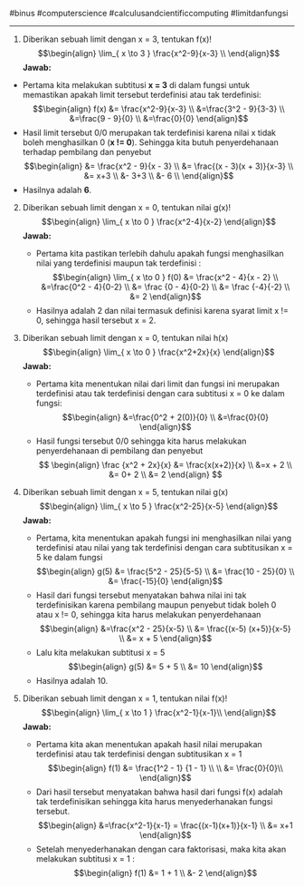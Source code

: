 #binus #computerscience #calculusandcientificcomputing #limitdanfungsi 
___
1.  Diberikan sebuah limit dengan x = 3, tentukan f(x)!
$$\begin{align}
\lim_{ x \to 3 } \frac{x^2-9}{x-3} \\
\end{align}$$
	**Jawab:**
- Pertama kita melakukan subtitusi **x = 3** di dalam fungsi untuk memastikan apakah limit tersebut terdefinisi atau tak terdefinisi:
$$\begin{align}
f(x) &= \frac{x^2-9}{x-3} \\
&=\frac{3^2 - 9}{3-3} \\
&=\frac{9 - 9}{0} \\
&=\frac{0}{0}
\end{align}$$
- Hasil limit tersebut 0/0 merupakan tak terdefinisi karena nilai x tidak boleh menghasilkan 0 (**x != 0**). Sehingga kita butuh penyerdehanaan terhadap pembilang dan penyebut
$$\begin{align}
&= \frac{x^2 - 9}{x - 3} \\
&= \frac{(x - 3)(x + 3)}{x-3} \\
&= x+3 \\
&- 3+3 \\
&- 6 \\
\end{align}$$
- Hasilnya adalah **6**.

2.  Diberikan sebuah limit dengan x = 0, tentukan nilai g(x)!
$$\begin{align}
\lim_{ x \to 0 } \frac{x^2-4}{x-2}
\end{align}$$
	**Jawab:**
	- Pertama kita pastikan terlebih dahulu apakah fungsi menghasilkan nilai yang terdefinisi maupun tak terdefinisi :
$$\begin{align}
\lim_{ x \to 0 } f(0) &= \frac{x^2 - 4}{x - 2} \\
&=\frac{0^2 - 4}{0-2} \\
&= \frac {0 - 4}{0-2} \\
&= \frac {-4}{-2}  \\
&= 2
\end{align}$$
	- Hasilnya adalah 2 dan nilai termasuk definisi karena syarat limit x != 0, sehingga hasil tersebut x = 2.

3.  Diberikan sebuah limit dengan x = 0, tentukan nilai h(x)
$$\begin{align}
\lim_{ x \to 0 } \frac{x^2+2x}{x}
\end{align}$$
	**Jawab:**
	- Pertama kita menentukan nilai dari limit dan fungsi ini merupakan terdefinisi atau tak terdefinisi dengan cara subtitusi x = 0 ke dalam fungsi:
$$\begin{align}
&=\frac{0^2 + 2(0)}{0} \\
&=\frac{0}{0}
\end{align}$$
	- Hasil fungsi tersebut 0/0 sehingga kita harus melakukan penyerdehanaan di pembilang dan penyebut
$$
\begin{align}
\frac {x^2 + 2x}{x} &= \frac{x(x+2)}{x} \\
&=x + 2 \\
&= 0+ 2 \\
&= 2
\end{align}
$$

4.  Diberikan sebuah limit dengan x = 5, tentukan nilai g(x)
$$\begin{align}
\lim_{ x \to 5 } \frac{x^2-25}{x-5}
\end{align}$$
	**Jawab:** 
	- Pertama, kita menentukan apakah fungsi ini menghasilkan nilai yang terdefinisi atau nilai yang tak terdefinisi dengan cara subtitusikan x = 5 ke dalam fungsi
$$\begin{align}
g(5) &= \frac{5^2 - 25}{5-5} \\
&= \frac{10 - 25}{0} \\
&= \frac{-15}{0}
\end{align}$$
	- Hasil dari fungsi tersebut menyatakan bahwa nilai ini tak terdefinisikan karena pembilang maupun penyebut tidak boleh 0 atau x != 0, sehingga kita harus melakukan penyerdehanaan
$$\begin{align}
&=\frac{x^2 - 25}{x-5} \\
&= \frac{(x-5) (x+5)}{x-5} \\
&= x + 5
\end{align}$$
	- Lalu kita melakukan subtitusi x = 5
$$\begin{align}
g(5) &= 5 + 5 \\
&= 10
\end{align}$$
	- Hasilnya adalah 10.

5. Diberikan sebuah limit dengan x = 1, tentukan nilai f(x)!
$$\begin{align}
\lim_{ x \to 1 } \frac{x^2-1}{x-1}\\
\end{align}$$
	**Jawab:**
	- Pertama kita akan menentukan apakah hasil nilai merupakan terdefinisi atau tak terdefinisi dengan subtitusikan x = 1
$$\begin{align}
f(1) &= \frac{1^2 - 1} {1 - 1} \\ \\
&= \frac{0}{0}\\
\end{align}$$
	- Dari hasil tersebut menyatakan bahwa hasil dari fungsi f(x) adalah tak terdefinisikan sehingga kita harus menyederhanakan fungsi tersebut.
$$\begin{align}
&=\frac{x^2-1}{x-1} = \frac{(x-1)(x+1)}{x-1} \\
&= x+1
\end{align}$$
	- Setelah menyederhanakan dengan cara faktorisasi, maka kita akan melakukan subtitusi x = 1 :
$$\begin{align}
f(1) &= 1 + 1 \\
&- 2
\end{align}$$
